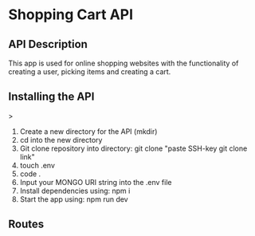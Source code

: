 <h1>Shopping Cart API</h1>

<h2>API Description</h2>

<p> This app is used for online shopping websites with the functionality of creating a user, picking items and creating a cart.</p>

<h2>Installing the API</h2>>
<ol>
    <li>Create a new directory for the API (mkdir)</li>
    <li>cd into the  new directory</li>
    <li>Git clone repository into directory: git clone "paste SSH-key git clone link"</li>
    <li>touch .env</li>
    <li>code .</li>
    <li>Input your MONGO URI string into the .env file</li>
    <li>Install dependencies using: npm i</li>
    <li>Start the app using: npm run dev</li>
</ol>

<h2>Routes</h2>
<p></p>
<p></p>